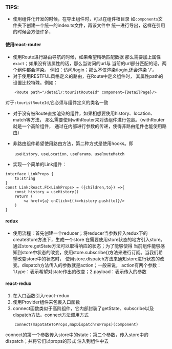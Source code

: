 ### TIPS:
- 使用组件化开发的时候，在导出组件时，可以在组件根目录
如`components`文件夹下创建一个统一的index.ts文件，再该文件中
统一进行导出，这样在引用的时候会方便许多，

#### 使用react-router
- 使用Route进行路由导航的时候，如果希望精确匹配数据
那么需要加上属性`exact`；如果没有该属性的话，那么当访问的url与
当前的url部分匹配的话，两个组件都会渲染。
例如：访问/login；那么不仅渲染/login,还会渲染
'/'。
- 对于使用RESTFUL风格定义的路由，在Route中定义组件时，
其属性path的设置比较特殊。例如：
```
    <Route path="/detail/:touristRouteId" component={DetailPage}/>
```
对于``:touristRouteId``,它必须与组件定义的类名一致

- 对于没有被Route直接渲染的组件，如果相想要使用history、location、match等方法，
那么需要使用withRouter来对该组件进行包裹。（withRouter就是一个高阶组件，
通过在内部进行参数的传递，使得非路由组件也能使用路由）

- 非路由组件希望使用路由方法，第二种方式是使用hooks。即
```
    useHistory、useLocation、useParams、useRouteMatch
```
- 实现一个简单的Link组件：
```$xslt
interface LinkProps {
    to:string
}
const Link:React.FC<LinkProps> = ({children,to}) =>{
    const history = useHistory()
    return (
        <a href={a} onClick={()=>history.push(to)}/>
    )
}
```
#### redux
- 使用流程：首先创建一个reducer；将reducer当参数传入redux下的createStore方法下，生成一个store
在需要使用store状态的地方引入store。通过store.getState方法可以取得响应的状态；为了能够使得
当前组件能够感知到store中状态的改变，使用store.subscribe()方法来进行订阅。当我们希望改变store中的状态时，
使用store.dispatch方法来通知store进行状态的改变。dispatch方法传入的参数就是action；一般来说，
action有两个参数：1.type：表示希望对state作出的改变；2.payload：表示传入的参数
#### react-redux
1. 在入口函数引入react-redux
2. 使用Provider组件来包裹入口函数
3. connect函数类似于高阶组件，它内部封装了getState、subscribe以及dispatch方法。connect方法调用方式
```react
    connect(mapStateToProps,mapDispatchToProps)(component)
```
connect的第一个参数传入store中的state；第二个参数，传入store中的dispatch；并将它们以props的形式
注入到组件中去
